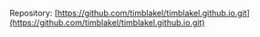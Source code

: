 Repository:
[https://github.com/timblakel/timblakel.github.io.git](https://github.com/timblakel/timblakel.github.io.git)
